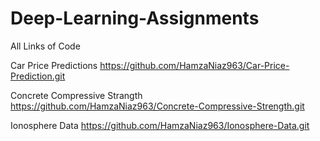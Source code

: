 # Deep-Learning-Assignments
All Links of Code

Car Price Predictions
https://github.com/HamzaNiaz963/Car-Price-Prediction.git

Concrete Compressive Strangth
https://github.com/HamzaNiaz963/Concrete-Compressive-Strength.git

Ionosphere Data
https://github.com/HamzaNiaz963/Ionosphere-Data.git
